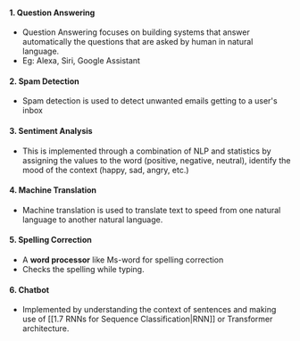 #### 1. Question Answering
- Question Answering focuses on building systems that answer automatically the questions that are asked by human in natural language.
- Eg: Alexa, Siri, Google Assistant

#### 2. Spam Detection
- Spam detection is used to detect unwanted emails getting to a user's inbox

#### 3. Sentiment Analysis
- This is implemented through a combination of NLP and statistics by assigning the values to the word (positive, negative, neutral), identify the mood of the context (happy, sad, angry, etc.)

#### 4. Machine Translation
- Machine translation is used to translate text to speed from one natural language to another natural language.

#### 5. Spelling Correction
- A **word processor** like Ms-word for spelling correction
- Checks the spelling while typing.

#### 6. Chatbot
- Implemented by understanding the context of sentences and making use of [[1.7 RNNs for Sequence Classification|RNN]] or Transformer architecture.